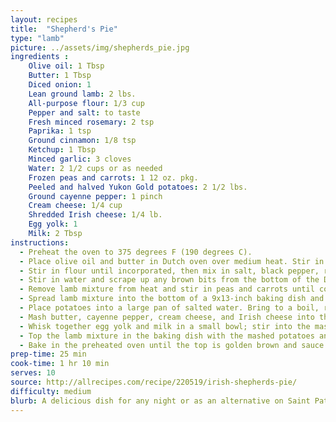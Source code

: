 ```yaml
---
layout: recipes
title:  "Shepherd's Pie"
type: "lamb"
picture: ../assets/img/shepherds_pie.jpg
ingredients :
    Olive oil: 1 Tbsp
    Butter: 1 Tbsp
    Diced onion: 1
    Lean ground lamb: 2 lbs.
    All-purpose flour: 1/3 cup
    Pepper and salt: to taste
    Fresh minced rosemary: 2 tsp
    Paprika: 1 tsp
    Ground cinnamon: 1/8 tsp
    Ketchup: 1 Tbsp
    Minced garlic: 3 cloves
    Water: 2 1/2 cups or as needed
    Frozen peas and carrots: 1 12 oz. pkg.
    Peeled and halved Yukon Gold potatoes: 2 1/2 lbs.
    Ground cayenne pepper: 1 pinch
    Cream cheese: 1/4 cup
    Shredded Irish cheese: 1/4 lb.
    Egg yolk: 1
    Milk: 2 Tbsp
instructions:
  - Preheat the oven to 375 degrees F (190 degrees C).
  - Place olive oil and butter in Dutch oven over medium heat. Stir in onion and ground lamb; brown the meat, breaking it up into small crumbles as it cooks, about 10 minutes.
  - Stir in flour until incorporated, then mix in salt, black pepper, rosemary, paprika, cinnamon, ketchup, and garlic; cook and stir until garlic is fragrant, 2 to 3 minutes.
  - Stir in water and scrape up any brown bits from the bottom of the Dutch oven. Reduce heat to medium-low and bring mixture to a simmer; cook and stir until thick, about 5-6 minutes.
  - Remove lamb mixture from heat and stir in peas and carrots until combined.
  - Spread lamb mixture into the bottom of a 9x13-inch baking dish and set aside.
  - Place potatoes into a large pan of salted water. Bring to a boil, reduce heat to medium, and cook until tender, about 15 minutes. Drain well and return potatoes to pan.
  - Mash butter, cayenne pepper, cream cheese, and Irish cheese into the potatoes. Mash until combined and potatoes are smooth. Season to taste with salt and black pepper.
  - Whisk together egg yolk and milk in a small bowl; stir into the mashed potato mixture.
  - Top the lamb mixture in the baking dish with the mashed potatoes and spread evenly to cover.
  - Bake in the preheated oven until the top is golden brown and sauce is bubbling up around the edges, 25 to 30 minutes.
prep-time: 25 min
cook-time: 1 hr 10 min
serves: 10
source: http://allrecipes.com/recipe/220519/irish-shepherds-pie/
difficulty: medium
blurb: A delicious dish for any night or as an alternative on Saint Patrick's day.
---
```

